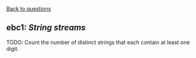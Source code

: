 [Back to questions](../README.md)

## ebc1: *String streams*

TODO: Count the number of distinct strings that each contain at least one digit.
